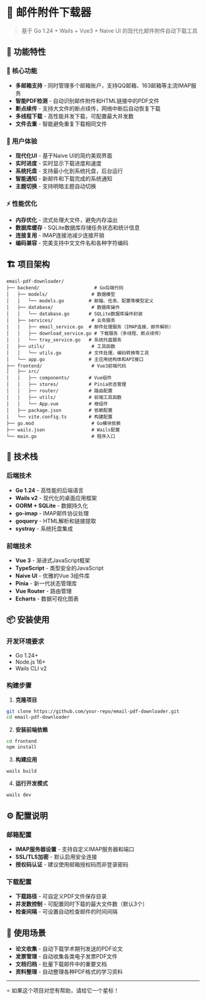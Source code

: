 # 📧 邮件附件下载器

> 基于 Go 1.24 + Wails + Vue3 + Naive UI 的现代化邮件附件自动下载工具

## 🌟 功能特性

### 🔧 核心功能
- **多邮箱支持** - 同时管理多个邮箱账户，支持QQ邮箱、163邮箱等主流IMAP服务
- **智能PDF检测** - 自动识别邮件附件和HTML链接中的PDF文件
- **断点续传** - 支持大文件的断点续传，网络中断后自动恢复下载
- **多线程下载** - 高性能并发下载，可配置最大并发数
- **文件去重** - 智能避免重复下载相同文件

### 💎 用户体验
- **现代化UI** - 基于Naive UI的简约美观界面
- **实时进度** - 实时显示下载进度和速度
- **系统托盘** - 支持最小化到系统托盘，后台运行
- **智能通知** - 新邮件和下载完成的系统通知
- **主题切换** - 支持明暗主题自动切换

### ⚡ 性能优化
- **内存优化** - 流式处理大文件，避免内存溢出
- **数据库缓存** - SQLite数据库存储任务状态和统计信息
- **连接复用** - IMAP连接池减少连接开销
- **编码兼容** - 完美支持中文文件名和各种字符编码

## 🏗️ 项目架构

```
email-pdf-downloader/
├── backend/                    # Go后端代码
│   ├── models/                # 数据模型
│   │   └── models.go         # 邮箱、任务、配置等模型定义
│   ├── database/              # 数据库操作
│   │   └── database.go       # SQLite数据库操作封装
│   ├── services/              # 业务服务
│   │   ├── email_service.go  # 邮件处理服务（IMAP连接、邮件解析）
│   │   ├── download_service.go # 下载服务（多线程、断点续传）
│   │   └── tray_service.go   # 系统托盘服务
│   ├── utils/                 # 工具函数
│   │   └── utils.go          # 文件处理、编码转换等工具
│   └── app.go                # 主应用结构体和API接口
├── frontend/                  # Vue3前端代码
│   ├── src/
│   │   ├── components/       # Vue组件
│   │   ├── stores/           # Pinia状态管理
│   │   ├── router/           # 路由配置
│   │   ├── utils/            # 前端工具函数
│   │   └── App.vue           # 根组件
│   ├── package.json          # 依赖配置
│   └── vite.config.ts        # 构建配置
├── go.mod                     # Go模块依赖
├── wails.json                 # Wails配置
└── main.go                    # 程序入口
```

## 🚀 技术栈

### 后端技术
- **Go 1.24** - 高性能的后端语言
- **Wails v2** - 现代化的桌面应用框架
- **GORM + SQLite** - 数据持久化
- **go-imap** - IMAP邮件协议处理
- **goquery** - HTML解析和链接提取
- **systray** - 系统托盘集成

### 前端技术
- **Vue 3** - 渐进式JavaScript框架
- **TypeScript** - 类型安全的JavaScript
- **Naive UI** - 优雅的Vue 3组件库
- **Pinia** - 新一代状态管理库
- **Vue Router** - 路由管理
- **Echarts** - 数据可视化图表

## 📦 安装使用

### 开发环境要求
- Go 1.24+
- Node.js 16+
- Wails CLI v2

### 构建步骤

1. **克隆项目**
```bash
git clone https://github.com/your-repo/email-pdf-downloader.git
cd email-pdf-downloader
```

2. **安装前端依赖**
```bash
cd frontend
npm install
```

3. **构建应用**
```bash
wails build
```

4. **运行开发模式**
```bash
wails dev
```

## ⚙️ 配置说明

### 邮箱配置
- **IMAP服务器设置** - 支持自定义IMAP服务器和端口
- **SSL/TLS加密** - 默认启用安全连接
- **授权码认证** - 建议使用邮箱授权码而非登录密码

### 下载配置
- **下载路径** - 可自定义PDF文件保存目录
- **并发数控制** - 可配置同时下载的最大文件数（默认3个）
- **检查间隔** - 可设置自动检查邮件的时间间隔

## 🎯 使用场景

- **论文收集** - 自动下载学术期刊发送的PDF论文
- **发票管理** - 自动收集各类电子发票PDF文件
- **文档归档** - 批量下载邮件中的重要文档
- **资料整理** - 自动整理各种PDF格式的学习资料


---

⭐ 如果这个项目对您有帮助，请给它一个星标！ 